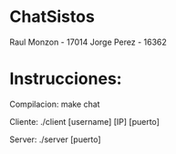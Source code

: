 # ChatSistos
Raul Monzon - 17014
Jorge Perez - 16362

# Instrucciones:

Compilacion: 
  make chat

Cliente:
  ./client [username] [IP] [puerto]
  
Server: 
  ./server [puerto]
